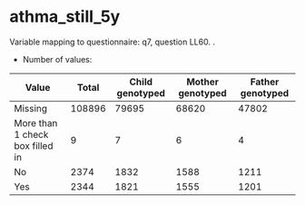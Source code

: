 # athma_still_5y
Variable mapping to questionnaire: q7, question LL60.
.
- Number of values:

| Value | Total | Child genotyped | Mother genotyped | Father genotyped |
| ----- | ----- | --------------- | ---------------- | ---------------- |
| Missing | 108896 | 79695 | 68620 | 47802 |
| More than 1 check box filled in | 9 | 7 | 6 |4 |
| No | 2374 | 1832 | 1588 |1211 |
| Yes | 2344 | 1821 | 1555 |1201 |



